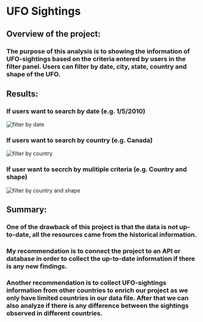 # UFO Sightings
## Overview of the project:
### The purpose of this analysis is to showing the information of UFO-sightings based on the criteria entered by users in the filter panel. Users can filter by date, city, state, country and shape of the UFO.

## Results:
### If users want to search by date (e.g. 1/5/2010)
![filter by date](https://user-images.githubusercontent.com/82552516/125305568-6e97a500-e2fc-11eb-85ae-a98d0d8b2c55.png)


### If users want to search by country (e.g. Canada)
![filter by country](https://user-images.githubusercontent.com/82552516/125305673-8707bf80-e2fc-11eb-811d-83858e05b1cf.png)


### If user want to secrch by mulitiple criteria (e.g. Country and shape)
![filter by country and shape](https://user-images.githubusercontent.com/82552516/125305818-ad2d5f80-e2fc-11eb-8676-759d0d2057b1.png)

## Summary:
### One of the drawback of this project is that the data is not up-to-date, all the resources came from the historical information.
### My recommendation is to connect the project to an API or database in order to collect the up-to-date information if there is any new findings.
### Another recommendation is to collect UFO-sightings information from other countries to enrich our project as we only have limited countries in our data file. After that we can also analyze if there is any difference between the sightings observed in different countries. 
